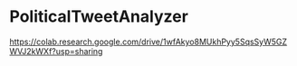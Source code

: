 # PoliticalTweetAnalyzer

https://colab.research.google.com/drive/1wfAkyo8MUkhPyy5SqsSyW5GZWVJ2kWXf?usp=sharing
